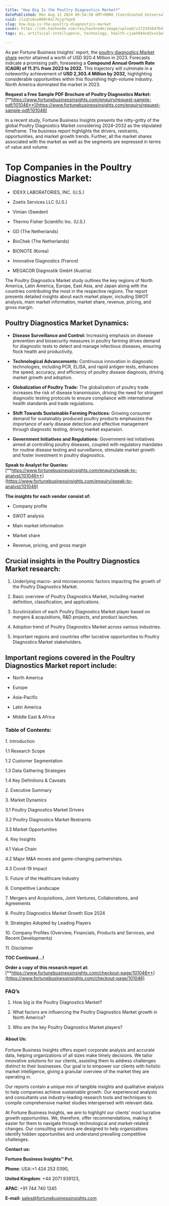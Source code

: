 ```yaml
---
title: "How Big Is the Poultry Diagnostics Market?"
datePublished: Mon Aug 12 2024 09:54:58 GMT+0000 (Coordinated Universal Time)
cuid: clzqti0va000r0al7ejqr5qx0
slug: how-big-is-the-poultry-diagnostics-market
cover: https://cdn.hashnode.com/res/hashnode/image/upload/v1723456476415/46d65eaf-1485-4173-bcd3-3057251d729f.png
tags: ai, artificial-intelligence, technology, health-cjaeh844x02vvo3wtj5r2s75q, healthcare

---
```


As per Fortune Business Insights’ report, the [poultry diagnostics Market share](https://www.fortunebusinessinsights.com/industry-reports/poultry-diagnostics-market-101046) sector attained a worth of USD 920.4 Million in 2023. Forecasts indicate a promising path, foreseeing a **Compound Annual Growth Rate (CAGR) of 11.3% from 2023 to 2032.** This trajectory will culminate in a noteworthy achievement of **USD 2,303.4 Million by 2032,** highlighting considerable opportunities within this flourishing high-volume industry. North America dominated the market in 2023.

**Request a Free Sample PDF Brochure of Poultry Diagnostics Market:** [**https://www.fortunebusinessinsights.com/enquiry/request-sample-pdf/101046**](https://www.fortunebusinessinsights.com/enquiry/request-sample-pdf/101046)

In a recent study, Fortune Business Insights presents the nitty-gritty of the global Poultry Diagnostics Market considering 2024–2032 as the stipulated timeframe. The business report highlights the drivers, restraints, opportunities, and market growth trends. Further, all the market shares associated with the market as well as the segments are expressed in terms of value and volume.

# **Top Companies in the Poultry Diagnostics Market:**

* IDEXX LABORATORIES, INC. (U.S.)
    
* Zoetis Services LLC (U.S.)
    
* Vimian (Sweden)
    
* Thermo Fisher Scientific Inc. (U.S.)
    
* GD (The Netherlands)
    
* BioChek (The Netherlands)
    
* BIONOTE (Korea)
    
* Innovative Diagnostics (France)
    
* MEGACOR Diagnostik GmbH (Austria)
    

The Poultry Diagnostics Market study outlines the key regions of North America, Latin America, Europe, East Asia, and Japan along with the countries contributing the most in the respective regions. The report presents detailed insights about each market player, including SWOT analysis, main market information, market share, revenue, pricing, and gross margin.

## Poultry Diagnostics Market **Dynamics**:

* **Disease Surveillance and Control:** Increasing emphasis on disease prevention and biosecurity measures in poultry farming drives demand for diagnostic tests to detect and manage infectious diseases, ensuring flock health and productivity.
    
* **Technological Advancements:** Continuous innovation in diagnostic technologies, including PCR, ELISA, and rapid antigen tests, enhances the speed, accuracy, and efficiency of poultry disease diagnosis, driving market growth and adoption.
    
* **Globalization of Poultry Trade:** The globalization of poultry trade increases the risk of disease transmission, driving the need for stringent diagnostic testing protocols to ensure compliance with international health standards and trade regulations.
    
* **Shift Towards Sustainable Farming Practices:** Growing consumer demand for sustainably produced poultry products emphasizes the importance of early disease detection and effective management through diagnostic testing, driving market expansion.
    
* **Government Initiatives and Regulations:** Government-led initiatives aimed at controlling poultry diseases, coupled with regulatory mandates for routine disease testing and surveillance, stimulate market growth and foster investment in poultry diagnostics.
    

**Speak to Analyst for Queries:** [**https://www.fortunebusinessinsights.com/enquiry/speak-to-analyst/101046**](https://www.fortunebusinessinsights.com/enquiry/speak-to-analyst/101046)

**The insights for each vendor consist of:**

* Company profile
    
* SWOT analysis
    
* Main market information
    
* Market share
    
* Revenue, pricing, and gross margin
    

## **Crucial insights in the Poultry Diagnostics Market research:**

1. Underlying macro- and microeconomic factors impacting the growth of the Poultry Diagnostics Market.
    
2. Basic overview of Poultry Diagnostics Market, including market definition, classification, and applications.
    
3. Scrutinization of each Poultry Diagnostics Market player based on mergers & acquisitions, R&D projects, and product launches.
    
4. Adoption trend of Poultry Diagnostics Market across various industries.
    
5. Important regions and countries offer lucrative opportunities to Poultry Diagnostics Market stakeholders.
    

## **Important regions covered in the Poultry Diagnostics Market report include:**

* North America
    
* Europe
    
* Asia-Pacific
    
* Latin America
    
* Middle East & Africa
    

### **Table of Contents:**

1\. Introduction

1.1 Research Scope

1.2 Customer Segmentation

1.3 Data Gathering Strategies

1.4 Key Definitions & Caveats

2\. Executive Summary

3\. Market Dynamics

3.1 Poultry Diagnostics Market Drivers

3.2 Poultry Diagnostics Market Restraints

3.3 Market Opportunities

4\. Key Insights

4.1 Value Chain

4.2 Major M&A moves and game-changing partnerships.

4.3 Covid-19 Impact

5\. Future of the Healthcare Industry

6\. Competitive Landscape

7\. Mergers and Acquisitions, Joint Ventures, Collaborations, and Agreements

8\. Poultry Diagnostics Market Growth Size 2024

9\. Strategies Adopted by Leading Players

10\. Company Profiles (Overview, Financials, Products and Services, and Recent Developments)

11\. Disclaimer

**TOC Continued…!**

**Order a copy of this research report at:** [**https://www.fortunebusinessinsights.com/checkout-page/101046**](https://www.fortunebusinessinsights.com/checkout-page/101046)

### **FAQ’s**

1. How big is the Poultry Diagnostics Market?
    
2. What factors are influencing the Poultry Diagnostics Market growth in North America?
    
3. Who are the key Poultry Diagnostics Market players?
    

#### **About Us:**

Fortune Business Insights offers expert corporate analysis and accurate data, helping organizations of all sizes make timely decisions. We tailor innovative solutions for our clients, assisting them to address challenges distinct to their businesses. Our goal is to empower our clients with holistic market intelligence, giving a granular overview of the market they are operating in.

Our reports contain a unique mix of tangible insights and qualitative analysis to help companies achieve sustainable growth. Our experienced analysts and consultants use industry-leading research tools and techniques to compile comprehensive market studies interspersed with relevant data.

At Fortune Business Insights, we aim to highlight our clients' most lucrative growth opportunities. We, therefore, offer recommendations, making it easier for them to navigate through technological and market-related changes. Our consulting services are designed to help organizations identify hidden opportunities and understand prevailing competitive challenges.

**Contact us:**

**Fortune Business Insights™ Pvt.**

**Phone**: USA:+1 424 253 0390,

**United Kingdom**: +44 2071 939123,

**APAC**: +91 744 740 1245

**E-mail:** [sales@fortunebusinessinsights.com](mailto:sales@fortunebusinessinsights.com)